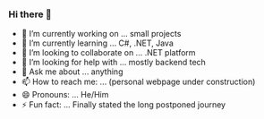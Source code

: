 ### Hi there 👋



- 🔭 I’m currently working on ... small projects 
- 🌱 I’m currently learning ... C#, .NET, Java
- 👯 I’m looking to collaborate on ... .NET platform
- 🤔 I’m looking for help with ... mostly backend tech
- 💬 Ask me about ... anything
- 📫 How to reach me: ... (personal webpage under construction)
- 😄 Pronouns: ... He/Him
- ⚡ Fun fact: ... Finally stated the long postponed journey 

